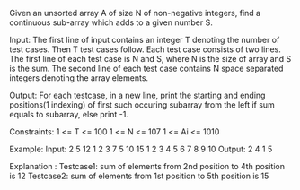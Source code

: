 Given an unsorted array A of size N of non-negative integers, find a continuous sub-array which adds to a given number S.

Input:
The first line of input contains an integer T denoting the number of test cases. Then T test cases follow. Each test case consists of two lines. The first line of each test case is N and S, where N is the size of array and S is the sum. The second line of each test case contains N space separated integers denoting the array elements.

Output:
For each testcase, in a new line, print the starting and ending positions(1 indexing) of first such occuring subarray from the left if sum equals to subarray, else print -1.

Constraints:
1 <= T <= 100
1 <= N <= 107
1 <= Ai <= 1010

Example:
Input:
2
5 12
1 2 3 7 5
10 15
1 2 3 4 5 6 7 8 9 10
Output:
2 4
1 5

Explanation :
Testcase1: sum of elements from 2nd position to 4th position is 12
Testcase2: sum of elements from 1st position to 5th position is 15